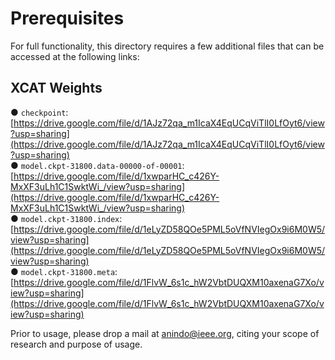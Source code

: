 # Prerequisites  

For full functionality, this directory requires a few additional files that can be accessed at the following links:  

## XCAT Weights  
  ● `checkpoint`: [https://drive.google.com/file/d/1AJz72qa_m1IcaX4EqUCqViTlI0LfOyt6/view?usp=sharing](https://drive.google.com/file/d/1AJz72qa_m1IcaX4EqUCqViTlI0LfOyt6/view?usp=sharing)     
  ● `model.ckpt-31800.data-00000-of-00001`: [https://drive.google.com/file/d/1xwparHC_c426Y-MxXF3uLh1C1SwktWi_/view?usp=sharing](https://drive.google.com/file/d/1xwparHC_c426Y-MxXF3uLh1C1SwktWi_/view?usp=sharing)   
  ● `model.ckpt-31800.index`: [https://drive.google.com/file/d/1eLyZD58QOe5PML5oVfNVIegOx9i6M0W5/view?usp=sharing](https://drive.google.com/file/d/1eLyZD58QOe5PML5oVfNVIegOx9i6M0W5/view?usp=sharing)     
  ● `model.ckpt-31800.meta`: [https://drive.google.com/file/d/1FlvW_6s1c_hW2VbtDUQXM10axenaG7Xo/view?usp=sharing](https://drive.google.com/file/d/1FlvW_6s1c_hW2VbtDUQXM10axenaG7Xo/view?usp=sharing)  
  
Prior to usage, please drop a mail at anindo@ieee.org, citing your scope of research and purpose of usage.
  
